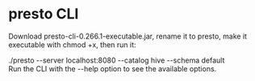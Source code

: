 # presto CLI

Download presto-cli-0.266.1-executable.jar, rename it to presto, make it executable with chmod +x, then run it:  

./presto --server localhost:8080 --catalog hive --schema default  
Run the CLI with the --help option to see the available options.  
